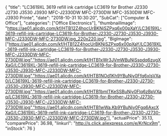 {
	"title": "LC3619XL 3619 refill ink cartridge LC3619 for Brother J2330 J2730 J3530 J3930 MFC-J2330DW MFC-2730DW MFC-3530DW MFC-J3930 Printe",
	"date": "2018-10-31 10:30:20",
	"SubCat": ["Computer & Office"],
	"categories": ["Office Electronics"],
	"thumbnailImage": "https://ae01.alicdn.com/kf/HTB12Z4hocUrBKNjSZPxq6x00pXaY/LC3619XL-3619-refill-ink-cartridge-LC3619-for-Brother-J2330-J2730-J3530-J3930-MFC-J2330DW-MFC-2730DW.jpg_220x220.jpg",
	"BigImage": ["https://ae01.alicdn.com/kf/HTB12Z4hocUrBKNjSZPxq6x00pXaY/LC3619XL-3619-refill-ink-cartridge-LC3619-for-Brother-J2330-J2730-J3530-J3930-MFC-J2330DW-MFC-2730DW.jpg","https://ae01.alicdn.com/kf/HTB1xWr3JVmWBuNjSspdq6zugXXaG/LC3619XL-3619-refill-ink-cartridge-LC3619-for-Brother-J2330-J2730-J3530-J3930-MFC-J2330DW-MFC-2730DW.jpg","https://ae01.alicdn.com/kf/HTB1NOd1Kh9YBuNjy0Ffq6xIsVXa0/LC3619XL-3619-refill-ink-cartridge-LC3619-for-Brother-J2330-J2730-J3530-J3930-MFC-J2330DW-MFC-2730DW.jpg","https://ae01.alicdn.com/kf/HTB1bmlTKeSSBuNjy0Flq6zBpVXaq/LC3619XL-3619-refill-ink-cartridge-LC3619-for-Brother-J2330-J2730-J3530-J3930-MFC-J2330DW-MFC-2730DW.jpg","https://ae01.alicdn.com/kf/HTB1wWa.Kb9YBuNjy0Fgq6AxcXXaG/LC3619XL-3619-refill-ink-cartridge-LC3619-for-Brother-J2330-J2730-J3530-J3930-MFC-J2330DW-MFC-2730DW.jpg"],
	"actualPrice": 35.13,
	"comparePrice": 36.98,
	"linkurl": "http://s.click.aliexpress.com/e/KrNcx9m",
	"inStock": 76
}
